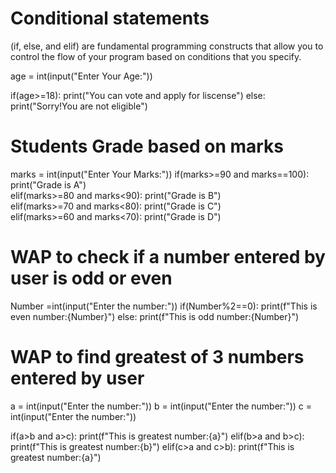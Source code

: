 # Conditional statements 
(if, else, and elif) are fundamental programming constructs that allow you to control the flow of your program based on conditions that you specify.

age = int(input("Enter Your Age:"))

if(age>=18):
    print("You can vote and apply for liscense")
else:
    print("Sorry!You are not eligible")    


# Students Grade based on marks
marks = int(input("Enter Your Marks:"))
if(marks>=90 and marks==100):
    print("Grade is A")   
elif(marks>=80 and marks<90):
    print("Grade is B")   
elif(marks>=70 and marks<80):
    print("Grade is C")   
elif(marks>=60 and marks<70):
    print("Grade is D")   

# WAP to check if a number entered by user is odd or even
Number =int(input("Enter the number:"))
if(Number%2==0):
    print(f"This is even number:{Number}") 
else:
    print(f"This is odd number:{Number}")

# WAP to find greatest of 3 numbers entered by user
a = int(input("Enter the number:"))
b = int(input("Enter the number:"))
c = int(input("Enter the number:"))

if(a>b and a>c):
    print(f"This is greatest number:{a}")
elif(b>a  and b>c):
    print(f"This is greatest number:{b}")
elif(c>a and c>b):
    print(f"This is greatest number:{a}")     

